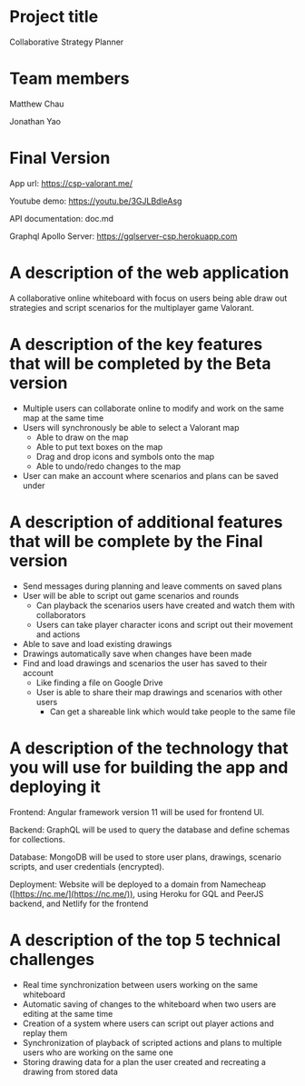 # Project title #

Collaborative Strategy Planner

# Team members #

Matthew Chau

Jonathan Yao

# Final Version #
App url: https://csp-valorant.me/

Youtube demo: https://youtu.be/3GJLBdleAsg

API documentation: doc.md

Graphql Apollo Server: https://gqlserver-csp.herokuapp.com


# A description of the web application #

A collaborative online whiteboard with focus on users being able draw out strategies and script scenarios for the multiplayer game Valorant.

# A description of the key features that will be completed by the Beta version #

- Multiple users can collaborate online to modify and work on the same map at the same time
- Users will synchronously be able to select a Valorant map
  - Able to draw on the map
  - Able to put text boxes on the map
  - Drag and drop icons and symbols onto the map
  - Able to undo/redo changes to the map
- User can make an account where scenarios and plans can be saved under

# A description of additional features that will be complete by the Final version #

- Send messages during planning and leave comments on saved plans
- User will be able to script out game scenarios and rounds
  - Can playback the scenarios users have created and watch them with collaborators
  - Users can take player character icons and script out their movement and actions
- Able to save and load existing drawings
- Drawings automatically save when changes have been made
- Find and load drawings and scenarios the user has saved to their account
  - Like finding a file on Google Drive
  - User is able to share their map drawings and scenarios with other users
    - Can get a shareable link which would take people to the same file

# A description of the technology that you will use for building the app and deploying it #

Frontend: Angular framework version 11 will be used for frontend UI.

Backend: GraphQL will be used to query the database and define schemas for collections.

Database: MongoDB will be used to store user plans, drawings, scenario scripts, and user credentials (encrypted).

Deployment: Website will be deployed to a domain from Namecheap ([https://nc.me/](https://nc.me/)), using Heroku for GQL and PeerJS backend, and Netlify for the frontend

# A description of the top 5 technical challenges #

- Real time synchronization between users working on the same whiteboard
- Automatic saving of changes to the whiteboard when two users are editing at the same time
- Creation of a system where users can script out player actions and replay them
- Synchronization of playback of scripted actions and plans to multiple users who are working on the same one
- Storing drawing data for a plan the user created and recreating a drawing from stored data
